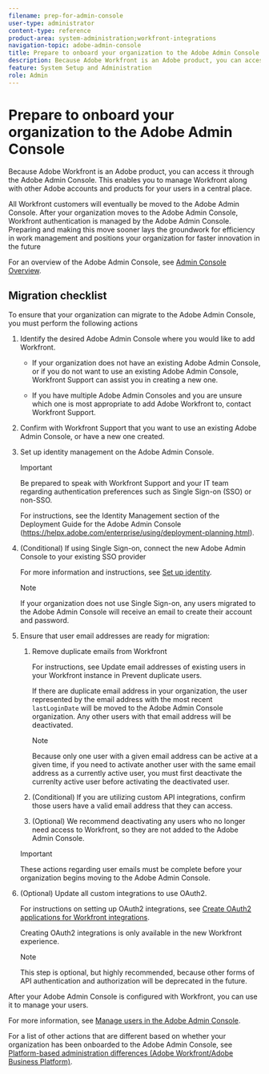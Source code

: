 ```yaml
---
filename: prep-for-admin-console
user-type: administrator
content-type: reference
product-area: system-administration;workfront-integrations
navigation-topic: adobe-admin-console
title: Prepare to onboard your organization to the Adobe Admin Console
description: Because Adobe Workfront is an Adobe product, you can access it through the Adobe Admin Console. This enables you to manage Workfront along with other Adobe accounts and products for your users in a central place.
feature: System Setup and Administration
role: Admin
---
```


# Prepare to onboard your organization to the Adobe Admin Console

Because Adobe Workfront is an Adobe product, you can access it through the Adobe Admin Console. This enables you to manage Workfront along with other Adobe accounts and products for your users in a central place.

All Workfront customers will eventually be moved to the Adobe Admin Console. After your organization moves to the Adobe Admin Console, Workfront authentication is managed by the Adobe Admin Console. Preparing and making this move sooner lays the groundwork for efficiency in work management and positions your organization for faster innovation in the future 

For an overview of the Adobe Admin Console, see [Admin Console Overview](https://helpx.adobe.com/enterprise/using/admin-console.html).

## Migration checklist

To ensure that your organization can migrate to the Adobe Admin Console, you must perform the following actions

1.  Identify the desired Adobe Admin Console where you would like to add Workfront.
    
    *   If your organization does not have an existing Adobe Admin Console, or if you do not want to use an existing Adobe Admin Console, Workfront Support can assist you in creating a new one.
        
    *   If you have multiple Adobe Admin Consoles and you are unsure which one is most appropriate to add Adobe Workfront to, contact Workfront Support.

1.  Confirm with Workfront Support that you want to use an existing Adobe Admin Console, or have a new one created.
    
1.  Set up identity management on the Adobe Admin Console.
    
    >[!IMPORTANT]
    >
    >Be prepared to speak with Workfront Support and your IT team regarding authentication preferences such as Single Sign-on (SSO) or non-SSO.
    
    For instructions, see the Identity Management section of the Deployment Guide for the Adobe Admin Console (https://helpx.adobe.com/enterprise/using/deployment-planning.html).

 1. (Conditional) If using Single Sign-on, connect the new Adobe Admin Console to your existing SSO provider

    For more information and instructions, see [Set up identity](https://helpx.adobe.com/enterprise/using/set-up-identity.html).

    >[!NOTE]
    >
    >If your organization does not use Single Sign-on, any users migrated to the Adobe Admin Console will receive an email to create their account and password.

1.  Ensure that user email addresses are ready for migration:
    
    1.  Remove duplicate emails from Workfront
        
        For instructions, see Update email addresses of existing users in your Workfront instance in Prevent duplicate users.
        
        If there are duplicate email address in your organization, the user represented by the email address with the most recent `lastLoginDate` will be moved to the Adobe Admin Console organization. Any other users with that email address will be deactivated.
        
        >[!NOTE]
        >
        >Because only one user with a given email address can be active at a given time, if you need to activate another user with the same email address as a currently active user, you must first deactivate the currenlty active user before activating the deactivated user.
        
    2.  (Conditional) If you are utilizing custom API integrations, confirm those users have a valid email address that they can access.
        
    3.  (Optional) We recommend deactivating any users who no longer need access to Workfront, so they are not added to the Adobe Admin Console.
        
    
    >[!IMPORTANT]
    >
    >These actions regarding user emails must be complete before your organization begins moving to the Adobe Admin Console.
    
1. (Optional) Update all custom integrations to use OAuth2.

   For instructions on setting up OAuth2 integrations, see [Create OAuth2 applications for Workfront integrations](../../administration-and-setup/configure-integrations/create-oauth-application.md).

   Creating OAuth2 integrations is only available in the new Workfront experience.

   >[!NOTE]
   >
   >This step is optional, but highly recommended, because other forms of API authentication and authorization will be deprecated in the future.

After your Adobe Admin Console is configured with Workfront, you can use it to manage your users.

For more information, see [Manage users in the Adobe Admin Console](../../administration-and-setup/add-users/create-and-manage-users/admin-console.md).

For a list of other actions that are different based on whether your organization has been onboarded to the Adobe Admin Console, see [Platform-based administration differences (Adobe Workfront/Adobe Business Platform)](../../administration-and-setup/get-started-wf-administration/actions-in-admin-console.md).
